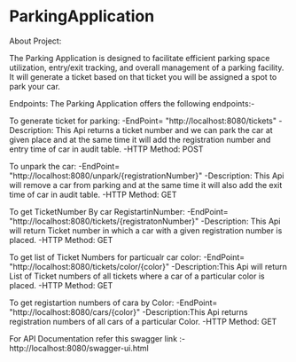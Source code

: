# ParkingApplication
About Project:

The Parking Application is designed to facilitate efficient parking space utilization, entry/exit tracking, and overall management of a parking facility. It will generate a ticket based on that ticket you will be assigned a spot to park your car.

Endpoints: The Parking Application offers the following endpoints:-

To generate ticket for parking:
-EndPoint= "http://localhost:8080/tickets"
-Description: This Api returns a ticket number and we can park the car at given place and at the same time it will add the registration number and entry time of car in audit table.
-HTTP Method: POST

To unpark the car:
-EndPoint= "http://localhost:8080/unpark/{registrationNumber}"
-Description: This Api will remove a car from parking and at the same time it will also add the exit time of car in audit table.
-HTTP Method: GET

To get TicketNumber By car RegistartinNumber:
-EndPoint= "http://localhost:8080/tickets/{registratonNumber}"
-Description: This Api will return Ticket number in which a car with a given registration number is placed.
-HTTP Method: GET

To get list of Ticket Numbers for particualr car color:
-EndPoint= "http://localhost:8080/tickets/color/{color}"
-Description:This Api will return List of Ticket numbers of all tickets where a car of a particular color is placed.
-HTTP Method: GET

To get registartion numbers of cara by Color:
-EndPoint= "http://localhost:8080/cars/{color}"
-Description:This Api returns registration numbers of all cars of a particular Color.
-HTTP Method: GET


For API Documentation refer this swagger link :- http://localhost:8080/swagger-ui.html


